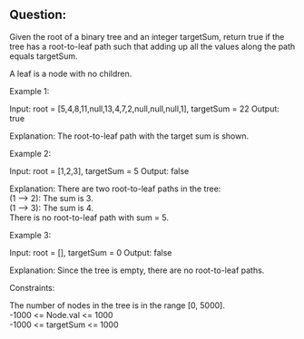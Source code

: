 ## Question:  

Given the root of a binary tree and an integer targetSum, return true if the tree has a root-to-leaf path such that adding up all the values along the path equals targetSum.

A leaf is a node with no children. 

Example 1:



Input: root = [5,4,8,11,null,13,4,7,2,null,null,null,1], targetSum = 22
Output: true  

Explanation: The root-to-leaf path with the target sum is shown.  

Example 2:


Input: root = [1,2,3], targetSum = 5
Output: false  

Explanation: There are two root-to-leaf paths in the tree:  
(1 --> 2): The sum is 3.  
(1 --> 3): The sum is 4.  
There is no root-to-leaf path with sum = 5.  

Example 3:

Input: root = [], targetSum = 0
Output: false  

Explanation: Since the tree is empty, there are no root-to-leaf paths.
 
Constraints:

The number of nodes in the tree is in the range [0, 5000].  
-1000 <= Node.val <= 1000  
-1000 <= targetSum <= 1000  
